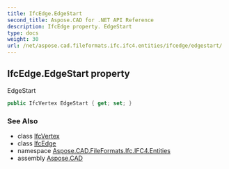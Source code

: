 ```yaml
---
title: IfcEdge.EdgeStart
second_title: Aspose.CAD for .NET API Reference
description: IfcEdge property. EdgeStart
type: docs
weight: 30
url: /net/aspose.cad.fileformats.ifc.ifc4.entities/ifcedge/edgestart/
---
```

## IfcEdge.EdgeStart property

EdgeStart

```csharp
public IfcVertex EdgeStart { get; set; }
```

### See Also

* class [IfcVertex](../../ifcvertex/)
* class [IfcEdge](../)
* namespace [Aspose.CAD.FileFormats.Ifc.IFC4.Entities](../../ifcedge/)
* assembly [Aspose.CAD](../../../)


